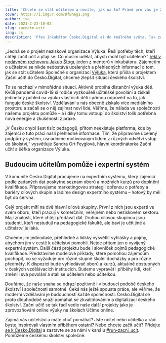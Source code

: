 ```yaml
---
title: 'Chcete se stát učitelem a nevíte, jak na to? Právě pro vás je Začni učit!'
cover: https://i.imgur.com/DfBh6g1.png
author: iva
date: 2021-2-22-10-02
slug: zacnete-ucit
lang: cs
description: 'Přes Inkubátor Česko.Digital až do reálného světa. Tak začala cesta, jejímž cílem je zvýšit počet učitelů v českém školství a prestiž tohoto smysluplného povolání. Projekt Začni učit! nabízí zájemcům o učitelství elegantním a přístupným způsobem potřebné informace a usnadňuje jim cestu za katedru. Přehledně poradí s doplněním nutné kvalifikace i s prvními kroky.'
---
```


„Jedná se o projekt neziskové organizace Výluka. Řeší potřeby těch, kteří chtějí začít učit a ptají se: Co musím udělat, abych mohl být učitelem?“ [řekl v nedávném rozhovoru Jakub Štogr](https://blog.cesko.digital/2021/02/rozhovor-inkubator), jeden z mentorů v inkubátoru. Zájemcům o učitelství se nikde nedostává ucelených a přehledných informací o tom, jak se stát učitelem Společně s organizací [Výluka](https://vyluka.org/), která přišla s projektem Začni učit! do Česko.Digital, chceme zlepšit situaci českého školství.

To se nachází v mimořádné situaci. Aktivně probíhá distanční výuka dětí. Kvůli pandemii covid-19 si rodiče vyzkoušeli učitelské povolání a získali jedinečný pohled na výuku vlastních dětí i přímou odpověď na to, jak funguje české školství. Vzdělávání u nás obecně získalo více mediálního prostoru a začali se o něj zajímat noví lidé. Věříme, že nálada ve společnosti našemu projektu pomůže – a i díky tomu vstoupí do školství tolik potřebná nová energie a zkušenosti z praxe.

„V Česku chybí šest tisíc pedagogů, přitom neexistuje platforma, kde by zájemci o tuto práci našli přehledné informace. Tím, že připravíme ucelený podpůrný systém, usnadníme motivovaným lidem z různých odvětví vstup do školství,“ vysvětluje Sandra Ort Feyglová, hlavní koordinátorka Začni učit! a šéfka organizace Výluka.

## Budoucím učitelům pomůže i expertní systém

V komunitě Česko.Digital pracujeme na expertním systému, který zájemci podle zadaných dat poskytne seznam oborů a možných kurzů pro doplnění kvalifikace. Připravujeme marketingovou strategii opřenou o potřeby a bariéry cílových skupin a ladíme design expertního systému – hotový by měl být do června.

Celý projekt míří na dvě hlavní cílové skupiny. První z nich jsou experti ve svém oboru, kteří pracují v komerčním, veřejném nebo neziskovém sektoru. Mají znalosti, které chtějí předávat dál. Druhou cílovou skupinou jsou studenti, kteří nestudují na pedagogické fakultě, ale baví je učit jiné a učitelství je láká.

Chceme jim jednoduše, přehledně a lidsky vysvětlit vyhlášky a pojmy, abychom jim v cestě k učitelství pomohli. Nejde přitom jen o vyvíjený expertní systém. Další částí projektu bude i slovníček pojmů pedagogické kvalifikace. Představíme modelové příklady, které pomohou zájemcům pochopit, co se vyžaduje pro různé stupně školní docházky a pro různé předměty. K dispozici bude vyhledávač oborů a kurzů, aktuálně dostupných v českých vzdělávacích institucích. Budeme vyprávět i příběhy lidí, kteří změnili svá povolání a stali se učitelem nebo učitelkou.

Doufáme, že naše snaha se odrazí pozitivně i v budoucí podobě českého školství i společnosti samotné. Čeká nás ještě spousta práce, ale věříme, že moderní vzdělávání je budoucností každé společnosti. Česko.Digital se proto dlouhodobě snaží pomáhat se zkvalitňováním a digitalizací českého školství. Začni učit! se tak řadí vedle naše další projekty jako je zprovozňování online výuky na školách Učíme online.

Zajímá vás učitelství a máte chuť pomáhat? Jste učitel nebo učitelka a rádi byste inspirovali vlastním příběhem ostatní? Nebo chcete začít učit? [Přidejte se k Česko.Digital](https://join.cesko.digital) a zastavte se za námi v kanálu [#run-zacni_ucit](https://cesko-digital.slack.com/archives/C01CDSTV8KF). Pomůžeme českému školství společně.

